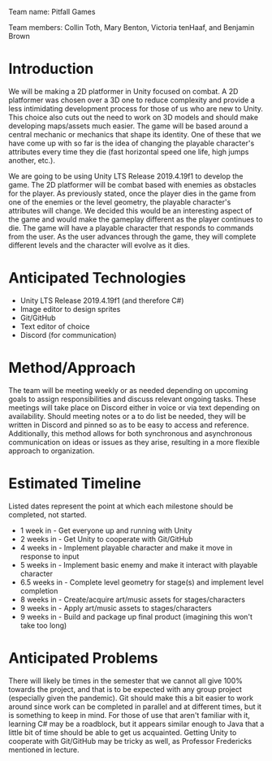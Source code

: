 Team name: Pitfall Games

Team members: Collin Toth, Mary Benton, Victoria tenHaaf, and Benjamin Brown

# Introduction

We will be making a 2D platformer in Unity focused on combat. A 2D platformer was chosen over a 3D one to reduce complexity and provide a less intimidating development process for those of us who are new to Unity. This choice also cuts out the need to work on 3D models and should make developing maps/assets much easier. The game will be based around a central mechanic or mechanics that shape its identity. One of these that we have come up with so far is the idea of changing the playable character's attributes every time they die (fast horizontal speed one life, high jumps another, etc.).

We are going to be using Unity LTS Release 2019.4.19f1 to develop the game. The 2D platformer will be combat based with enemies as obstacles for the player. As previously stated, once the player dies in the game from one of the enemies or the level geometry, the playable character's attributes will change. We decided this would be an interesting aspect of the game and would make the gameplay different as the player continues to die. The game will have a playable character that responds to commands from the user. As the user advances through the game, they will complete different levels and the character will evolve as it dies.

# Anticipated Technologies

- Unity LTS Release 2019.4.19f1 (and therefore C#)
- Image editor to design sprites
- Git/GitHub
- Text editor of choice
- Discord (for communication)

# Method/Approach

The team will be meeting weekly or as needed depending on upcoming goals to assign responsibilities and discuss relevant ongoing tasks. These meetings will take place on Discord either in voice or via text depending on availability. Should meeting notes or a to do list be needed, they will be written in Discord and pinned so as to be easy to access and reference. Additionally, this method allows for both synchronous and asynchronous communication on ideas or issues as they arise, resulting in a more flexible approach to organization. 

# Estimated Timeline

Listed dates represent the point at which each milestone should be completed, not started.

- 1 week in - Get everyone up and running with Unity
- 2 weeks in - Get Unity to cooperate with Git/GitHub
- 4 weeks in - Implement playable character and make it move in response to input
- 5 weeks in - Implement basic enemy and make it interact with playable character
- 6.5 weeks in - Complete level geometry for stage(s) and implement level completion
- 8 weeks in - Create/acquire art/music assets for stages/characters
- 9 weeks in - Apply art/music assets to stages/characters
- 9 weeks in - Build and package up final product (imagining this won't take too long)

# Anticipated Problems

There will likely be times in the semester that we cannot all give 100% towards the project, and that is to be expected with any group project (especially given the pandemic). Git should make this a bit easier to work around since work can be completed in parallel and at different times, but it is something to keep in mind. For those of use that aren't familiar with it, learning C# may be a roadblock, but it appears similar enough to Java that a little bit of time should be able to get us acquainted. Getting Unity to cooperate with Git/GitHub may be tricky as well, as Professor Fredericks mentioned in lecture.
